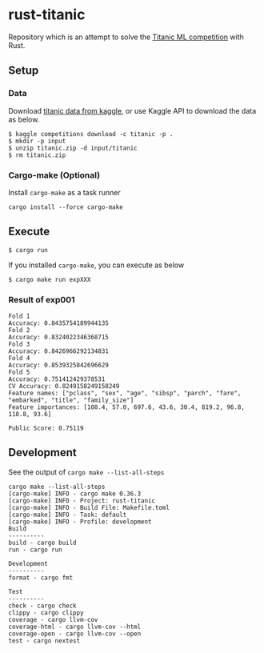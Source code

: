 # rust-titanic

Repository which is an attempt to solve the [Titanic ML competition](https://www.kaggle.com/competitions/titanic) with Rust.

## Setup

### Data

Download [titanic data from kaggle](https://www.kaggle.com/competitions/titanic/data), or use Kaggle API to download the data as below.

```
$ kaggle competitions download -c titanic -p .
$ mkdir -p input
$ unzip titanic.zip -d input/titanic
$ rm titanic.zip
```

### Cargo-make (Optional)

Install `cargo-make` as a task runner

```
cargo install --force cargo-make
```

## Execute

```
$ cargo run
```

If you installed `cargo-make`, you can execute as below

```
$ cargo make run expXXX
```

### Result of exp001

```
Fold 1
Accuracy: 0.8435754189944135
Fold 2
Accuracy: 0.8324022346368715
Fold 3
Accuracy: 0.8426966292134831
Fold 4
Accuracy: 0.8539325842696629
Fold 5
Accuracy: 0.751412429378531
CV Accuracy: 0.8249158249158249
Feature names: ["pclass", "sex", "age", "sibsp", "parch", "fare", "embarked", "title", "family_size"]
Feature importances: [108.4, 57.0, 697.6, 43.6, 30.4, 819.2, 96.8, 118.8, 93.6]
```

```
Public Score: 0.75119
```

## Development

See the output of `cargo make --list-all-steps`

```
cargo make --list-all-steps
[cargo-make] INFO - cargo make 0.36.3
[cargo-make] INFO - Project: rust-titanic
[cargo-make] INFO - Build File: Makefile.toml
[cargo-make] INFO - Task: default
[cargo-make] INFO - Profile: development
Build
----------
build - cargo build
run - cargo run

Development
----------
format - cargo fmt

Test
----------
check - cargo check
clippy - cargo clippy
coverage - cargo llvm-cov
coverage-html - cargo llvm-cov --html
coverage-open - cargo llvm-cov --open
test - cargo nextest
```
